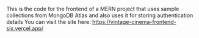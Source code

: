 This is the code for the frontend of a MERN project that uses sample collections from MongoDB Atlas and also uses it for storing authentication details
You can visit the site here: https://vintage-cinema-frontend-six.vercel.app/
